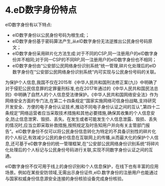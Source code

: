 # 4.eD数字身份特点

eID数字身份有以下特点:

* eID数字身份以公民身份号码为根生成;；
* eID数字身份基于密码算法产生,从eID数字身份无法逆推出公民身份号码原文；
* eID数字身份采用碎片化方法生成:对于不同的CSP,同一注册用户的eID数字身份并不相同;对于同一CSP的不同RP,同一注册用户的eID数字身份也不相同；
* eID数字身份由“公安部公民网络身份识别系统“统一管理,碎片化处理后的eID数字身份在“公安部公民网络身份识别系统“内可实现与公民身份号码的关联。

为保护个人信息,我国不仅在2015年《中华人民共和国刑法修正案\(九\)》中明确了对于侵犯公民信息罪的定罪量刑标准,也在2017年通过的《中华人民共和国民法总则》中明确了自然人的个人信息受法律保护。《中华人民共和国网络安全法》作为网络安全方面的专门法,在第二十四条规定“国家实施网络可信身份战略,支持研究开发安全、方便的电子身份认证技术,推动不同电子身份认证之间的互认“,第四十二条规定“网络运营者应当采取技术措施和其他必要措施,确保其收集的个人信息安全,防止信息泄霁、毁损、丢失。在发生或者可能发生个人信息泄露、毁损、丢失的情况时,应当立即采取补救措施,按照规定及时告知用户并向有关主管部门报告“。eID数字身份不仅可以将公民身份信息转化为特定的不具备识别性的碎片化的个人标记,有效减少公民的身价信息在互联网上的传播,从而最大化的保护个人信息,还可基于eD数字身份的统一管理框架,在“公安部公民网络身份识别系统“将碎片化处理后的个人标记与公民身份号码进行关联,实现不同数字身份认证之间的互通。

eID数字身份不仅可用于线上的身份识别和个人信息保护，在线下也有丰富的应用场景。例如在某些安防领域,无需出示身份证件,eID.数字身份的注册用户也能通过与国家权威身份信息源安全连接的身份核验设备完成身份核验。

